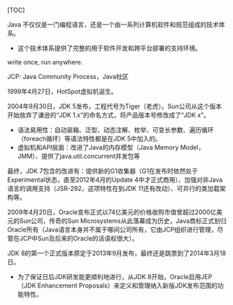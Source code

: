 
[TOC]

Java 不仅仅是一门编程语言，还是一个由一系列计算机软件和规范组成的技术体系。
- 这个技术体系提供了完整的用于软件开发和跨平台部署的支持环境。

write once, run anywhere.

JCP: Java Community Process，Java社区

1999年4月27日，HotSpot虚拟机诞生。

2004年9月30日，JDK 5发布，工程代号为Tiger（老虎）。Sun公司从这个版本开始放弃了谦逊的“JDK 1.x”的命名方式，将产品版本号修改成了“JDK x”。
- 语法易用性：自动装箱、泛型、动态注解、枚举、可变长参数、遍历循环（foreach循环）等语法特性都是在JDK 5中加入的。
- 虚拟机和API层面：改进了Java的内存模型（Java Memory Model，JMM）、提供了java.util.concurrent并发包等

最终，JDK 7包含的改进有：提供新的G1收集器（G1在发布时依然处于Experimental状态，直至2012年4月的Update 4中才正式商用）、加强对非Java语言的调用支持（JSR-292，这项特性在到JDK 11还有改动）、可并行的类加载架构等。

2009年4月20日，Oracle宣布正式以74亿美元的价格收购市值曾超过2000亿美元的Sun公司，传奇的Sun Microsystems从此落幕成为历史，Java商标正式划归Oracle所有（Java语言本身并不属于哪间公司所有，它由JCP组织进行管理，尽管在JCP中Sun及后来的Oracle的话语权很大）。

JDK 8的第一个正式版本原定于2013年9月发布，最终还是跳票到了2014年3月18日。
- 为了保证日后JDK研发能更顺利地进行，从JDK 8开始，Oracle启用JEP（JDK Enhancement Proposals）来定义和管理纳入新版JDK发布范围的功能特性。







